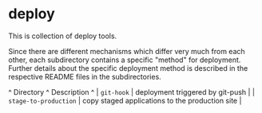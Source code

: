 deploy
======

This is collection of deploy tools.

Since there are different mechanisms which differ very much from each other, 
each subdirectory contains a specific "method" for deployment. 
Further details about the specific deployment method is described in the respective README files 
in the subdirectories.


^ Directory ^ Description ^
| `git-hook` | deployment triggered by git-push |
| `stage-to-production` | copy staged applications to the production site |
